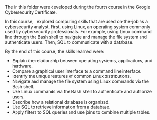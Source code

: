 The in this folder were developed during the fourth course in the Google Cybersecurity Certificate.

In this course, I explored computing skills that are used on-the-job as a cybersecurity analyst. First, using Linux, an operating system commonly used by cybersecurity professionals. For example, using Linux command line through the Bash shell to navigate and manage the file system and authenticate users. Then, SQL to communicate with a database. 

By the end of this course, the skills learned were: 
- Explain the relationship between operating systems, applications, and hardware.
- Compare a graphical user interface to a command line interface.
- Identify the unique features of common Linux distributions.
- Navigate and manage the file system using Linux commands via the Bash shell.
- Use Linux commands via the Bash shell to authenticate and authorize users.
- Describe how a relational database is organized.
- Use SQL to retrieve information from a database.
- Apply filters to SQL queries and use joins to combine multiple tables.
